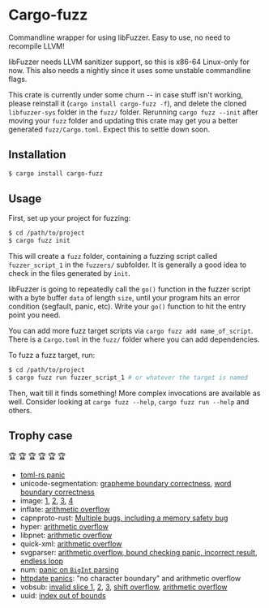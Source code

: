 # Cargo-fuzz

Commandline wrapper for using libFuzzer. Easy to use, no need to recompile LLVM!


libFuzzer needs LLVM sanitizer support, so this is x86-64 Linux-only for now. This also needs a nightly since it uses some unstable commandline flags.

This crate is currently under some churn -- in case stuff isn't working, please reinstall it (`cargo install cargo-fuzz -f`), and delete the cloned `libfuzzer-sys` folder in the `fuzz/` folder. Rerunning `cargo fuzz --init` after moving your `fuzz` folder and updating this crate may get you a better generated `fuzz/Cargo.toml`. Expect this to settle down soon.

## Installation

```sh
$ cargo install cargo-fuzz
```

## Usage

First, set up your project for fuzzing:

```sh
$ cd /path/to/project
$ cargo fuzz init
```

This will create a `fuzz` folder, containing a fuzzing script called `fuzzer_script_1` in the
`fuzzers/` subfolder. It is generally a good idea to check in the files generated by `init`.

libFuzzer is going to repeatedly call the `go()` function in the fuzzer script with a byte buffer
`data` of length `size`, until your program hits an error condition (segfault, panic, etc). Write
your `go()` function to hit the entry point you need.

You can add more fuzz target scripts via `cargo fuzz add name_of_script`. There
is a `Cargo.toml` in the `fuzz/` folder where you can add dependencies.


To fuzz a fuzz target, run:

```sh
$ cd /path/to/project
$ cargo fuzz run fuzzer_script_1 # or whatever the target is named
```

Then, wait till it finds something! More complex invocations are available as well. Consider
looking at `cargo fuzz --help`, `cargo fuzz run --help` and others.

## Trophy case

🏆 🏆 🏆 🏆 🏆 🏆

 - [toml-rs panic](https://github.com/alexcrichton/toml-rs/issues/152)
 - unicode-segmentation: [grapheme boundary correctness](https://github.com/unicode-rs/unicode-segmentation/issues/19), [word boundary correctness](https://github.com/unicode-rs/unicode-segmentation/issues/20)
 - image: [1](https://github.com/PistonDevelopers/image/issues/622), [2](https://github.com/PistonDevelopers/image/issues/623), [3](https://github.com/PistonDevelopers/image/issues/624), [4](https://github.com/PistonDevelopers/image/issues/625)
 - inflate: [arithmetic overflow](https://github.com/PistonDevelopers/inflate/issues/14)
 - capnproto-rust: [Multiple bugs, including a memory safety bug](https://dwrensha.github.io/capnproto-rust/2017/02/27/cargo-fuzz.html)
 - hyper: [arithmetic overflow](https://github.com/hyperium/hyper/pull/1076)
 - libpnet: [arithmetic overflow](https://github.com/libpnet/libpnet/pull/250)
 - quick-xml: [arithmetic overflow](https://github.com/tafia/quick-xml/issues/53)
 - svgparser: [arithmetic overflow, bound checking panic, incorrect result](https://github.com/RazrFalcon/libsvgparser/commit/4742f16e834445a682a0a4db62600d275a457390), [endless loop](https://github.com/RazrFalcon/libsvgparser/commit/c55d9a7d4d1e83f405be2e7bfddea89f579f6fc9)
 - num: [panic on `BigInt` parsing](https://github.com/rust-num/num/issues/268)
 - [httpdate panics](https://pyfisch.org/blog/fuzzing-all-crates/): "no character boundary" and arithmetic overflow
 - vobsub: [invalid slice 1](https://github.com/emk/subtitles-rs/commit/20e430105b1fc02aa135788ba150a0dd49a7d1ef), [2](https://github.com/emk/subtitles-rs/commit/46df766dd22cb6a04a534611f08c23903e58746c), [3](https://github.com/emk/subtitles-rs/commit/f2f5309aa8173dfec4bb5816950d718a1ac669c2), [shift overflow](https://github.com/emk/subtitles-rs/commit/5d3364b96389d90deac0f024a57660951b7e1dd6), [arithmetic overflow](https://github.com/emk/subtitles-rs/commit/3afdb7e1c5e786e88653253243648dd9d49983f2)
 - uuid: [index out of bounds](https://github.com/rust-lang-nursery/uuid/pull/81)
